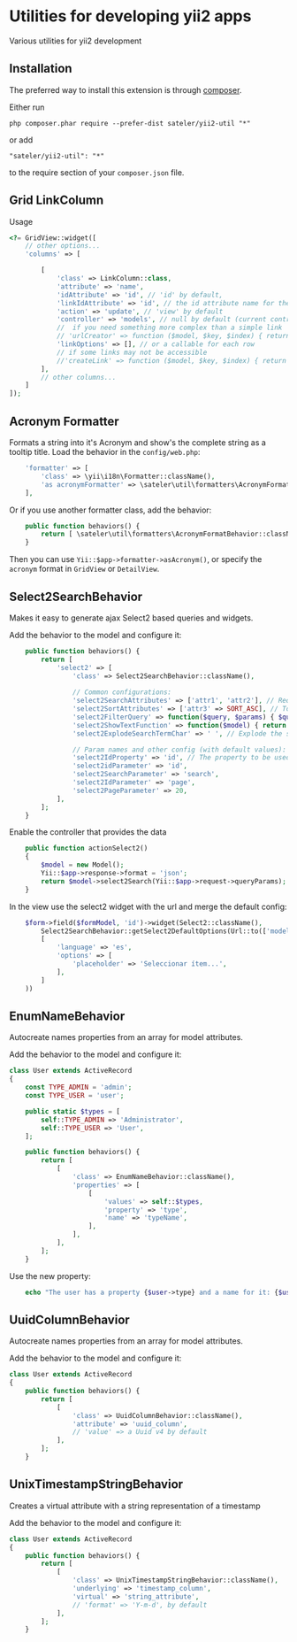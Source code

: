 Utilities for developing yii2 apps
==================================
Various utilities for yii2 development

Installation
------------

The preferred way to install this extension is through [composer](http://getcomposer.org/download/).

Either run

```
php composer.phar require --prefer-dist sateler/yii2-util "*"
```

or add

```
"sateler/yii2-util": "*"
```

to the require section of your `composer.json` file.


Grid LinkColumn
-----

Usage

```php
<?= GridView::widget([
    // other options...
    'columns' => [

        [
            'class' => LinkColumn::class,
            'attribute' => 'name',
            'idAttribute' => 'id', // 'id' by default,
            'linkIdAttribute' => 'id', // the id attribute name for the generated link url, 'id' by default (...?id=...)
            'action' => 'update', // 'view' by default
            'controller' => 'models', // null by default (current controller)
            //  if you need something more complex than a simple link
            // 'urlCreator' => function ($model, $key, $index) { return ['controller/action', 'id' => $model->id]; }
            'linkOptions' => [], // or a callable for each row
            // if some links may not be accessible
            //'createLink' => function ($model, $key, $index) { return Yii::$app->user->can('view', ['model' => $model]); },
        ],
        // other columns...
    ]
]);
```

Acronym Formatter
-----

Formats a string into it's Acronym and show's the complete string as a tooltip title.
Load the behavior in the `config/web.php`:

```php
    'formatter' => [
        'class' => \yii\i18n\Formatter::className(),
        'as acronymFormatter' => \sateler\util\formatters\AcronymFormatBehavior::className(),
    ],
```

Or if you use another formatter class, add the behavior:

```php
    public function behaviors() {
        return [ \sateler\util\formatters\AcronymFormatBehavior::className() ];
    }
```

Then you can use `Yii::$app->formatter->asAcronym()`, or specify the `acronym` format in `GridView` or `DetailView`.

Select2SearchBehavior
-----
Makes it easy to generate ajax Select2 based queries and widgets.

Add the behavior to the model and configure it:

```php
    public function behaviors() {
        return [
            'select2' => [
                'class' => Select2SearchBehavior::className(),
                
                // Common configurations:
                'select2SearchAttributes' => ['attr1', 'attr2'], // Required. These are the attributes that will be searched
                'select2SortAttributes' => ['attr3' => SORT_ASC], // To sort the results. Defaults to ['id' => SORT_ASC].
                'select2FilterQuery' => function($query, $params) { $query->joinWith(['other_table'])->andWhere(['attr4' => 'constant']); }, // To modify the query. Defaults to null
                'select2ShowTextFunction' => function($model) { return "{$model->attr1} / ({$model->attr2})"; }, // To build the text property. Defaults to implode the search attributes.
                'select2ExplodeSearchTermChar' => ' ', // Explode the search query using this chars, false to disable. Defaults to ' '.

                // Param names and other config (with default values):
                'select2IdProperty' => 'id', // The property to be used as id
                'select2idParameter' => 'id',
                'select2SearchParameter' => 'search',
                'select2IdParameter' => 'page',
                'select2PageParameter' => 20,
            ],
        ];
    }
```

Enable the controller that provides the data

```php
    public function actionSelect2()
    {
        $model = new Model();
        Yii::$app->response->format = 'json';
        return $model->select2Search(Yii::$app->request->queryParams);
    }
```

In the view use the select2 widget with the url and merge the default config:

```php
    $form->field($formModel, 'id')->widget(Select2::className(), 
        Select2SearchBehavior::getSelect2DefaultOptions(Url::to(['model-controller/select2']),
        [
            'language' => 'es',
            'options' => [
                'placeholder' => 'Seleccionar ítem...',
            ],
        ]
    ))
```

EnumNameBehavior
-----
Autocreate names properties from an array for model attributes.

Add the behavior to the model and configure it:

```php
class User extends ActiveRecord
{
    const TYPE_ADMIN = 'admin';
    const TYPE_USER = 'user';

    public static $types = [
        self::TYPE_ADMIN => 'Administrator',
        self::TYPE_USER => 'User',
    ];

    public function behaviors() {
        return [
            [
                'class' => EnumNameBehavior::className(),
                'properties' => [
                    [
                        'values' => self::$types,
                        'property' => 'type',
                        'name' => 'typeName',
                    ],
                ],
            ],
        ];
    }
```

Use the new property:
```php
    echo "The user has a property {$user->type} and a name for it: {$user->typeName}";
```

UuidColumnBehavior
-----
Autocreate names properties from an array for model attributes.

Add the behavior to the model and configure it:

```php
class User extends ActiveRecord
{
    public function behaviors() {
        return [
            [
                'class' => UuidColumnBehavior::className(),
                'attribute' => 'uuid_column',
                // 'value' => a Uuid v4 by default
            ],
        ];
    }
```

UnixTimestampStringBehavior
-----
Creates a virtual attribute with a string representation of a timestamp

Add the behavior to the model and configure it:

```php
class User extends ActiveRecord
{
    public function behaviors() {
        return [
            [
                'class' => UnixTimestampStringBehavior::className(),
                'underlying' => 'timestamp_column',
                'virtual' => 'string_attribute',
                // 'format' => 'Y-m-d', by default
            ],
        ];
    }
```

